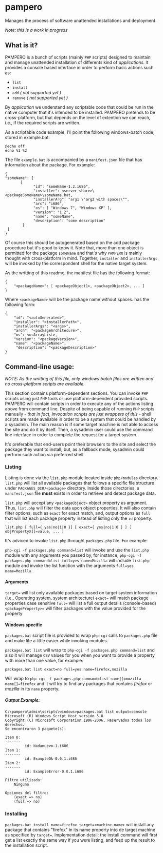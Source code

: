 pampero
=======

Manages the process of software unattended installations and deployment.

_Note: this is a work in progress_

What is it?
-----------

PAMPERO is a bunch of scripts (mainly `PHP` scripts) designed to maintain and manage unattended installation of differents kind of _applications_. It provides a console based interface in order to perform basic actions such as:

* `list`
* `install`
* `add` _( not supported yet )_
* `remove` _( not supported yet )_

By _application_ we understand any scriptable code that could be run in the native computer that it's intended to be installed. PAMPERO pretends to be cross-platform, but that depends on the level of extention we can reach, i.e., if the required scripts are written.

As a scriptable code example, I'll point the following windows-batch code, stored in example.bat:

    @echo off
    echo %1 %2

The file `example.bat` is accompanied by a `manifest.json` file that has information about the package. For example:

    {
    "someName": [
           {
                 "id": "someName-1.2.i686",
                 "installer": <server_share>\<packageSomeName>\someName.bat,
                 "installerArg": "arg1 \"arg2 with spaces\"",
                 "arc": "i686",
                 "os": [ "Windows 7", "Windows XP" ],
                 "version": "1.2",
                 "name": "someName",
                 "description": "some description"
            }
     ]
    }

Of course this should be autogenerated based on the add package procedure but it's good to know it. Note that, more than one object is permitted for the package `someName` and that's why `PAMPERO` is mainly thought with cross-platform in mind. Together, `installer` and `installerArgs` will be invoked by the correspondent shell for the native target system.

As the writting of this readme, the manifest file has the following format:

    {
        "<packageName>": [ <packageObject1>, <packageObject2>, ... ]
    }

Where `<packageName>` will be the package name without spaces. <packageObjectN> has the following form:

    {
        "id": "<autoGenerated>",
        "installer": "<installerPath>",
        "installerArgs": "<args>",
        "arch": "<packageArchitecure>",
        "os": <osArrayList>,
        "version": "<packageVersion>",
        "name": "<packageName>",
         "description": "<packageDescription>"
    }

Command-line usage:
-------------------

_NOTE: As the writting of this file, only windows batch files are written and no cross-platform scripts are available._

This section contains platform-dependent sections. You can invoke `PHP` scripts using just `PHP` tools or use platform-dependent provided scripts. PAMPERO will contain scripts in order to execute any of the actions listing above from command line. Despite of being capable of running `PHP` scripts manually - _that in fact, invocation scripts are just wrappers of this_ - shell scripts are made available in order to be a system that could be handled by a sysadmin. The main reason is if some target machine is not able to access the site and do it by itself. Then, a sysadmin user could use the command line interface in order to complete the request for a target system.

It's preferable that end-users point their browsers to the site and select the package they want to install, but, as a fallback mode, sysadmin could perform such action via preferred shell.

### Listing

Listing is done via the `list.php` module located inside `php/modules` directory. `list.php` will list all available packages that follows a specific file structure under `PACKAGES_DIR/<package>` directory. Inside those directories, a `manifest.json` file **must** exists in order to retrieve and detect package data.

`list.php` will accept any `<packageObject>` object property as argument. Thus, `list.php` will filter the data upon object properties. It will also contain filter options, such as `exact` for exact match, and, output options as `full` that will list each package property instead of listing only the `id` property.

`list.php [ full={ yes|no|1|0 }] [ exact={ yes|no|1|0 } ] [ objPropertyX[]=value, ... ]`

It's adviced to invoke `list.php` throught `packages.php` file. For example:

`php-cgi -f packages.php command=list` will invoke and use the `list.php` module with any arguments you passed by, for instance, `php-cgi -f packages.php command=list full=yes name=Mozilla` will include `list.php` module and invoke the list function with the arguments `full=yes name=Mozilla`.

#### Arguments

`target=` will list only available packages based on target system information (i.e., Operating system, system architecture)
`exact=` will match package properties case sensitive
`full=` will list a full output details (console-based)
`<packageProperty>=` will filter packages with the value provided for the property

#### Windows specific

`packages.bat` script file is provided to wrap `php-cgi` calls to `packages.php` file and make life a little easier while invoking modules.
 
`packages.bat list` will wrap to `php-cgi -f packages.php command=list` and also it will manage `CSV` values for you when you want to provide a property with more than one value, for example:

`packages.bat list exact=no full=yes name=firefox,mozilla`

Will wrap to `php-cgi -f packages.php command=list name[]=mozilla name[]=firefox` and it will try to find any packages that contains *firefox* or *mozilla* in its `name` property.


##### Output Example:

    C:\pampero\admin\scripts\windows>packages.bat list output=console
    Microsoft (R) Windows Script Host versión 5.8
    Copyright (C) Microsoft Corporation 1996-2006. Reservados todos los derechos.
    Se encontraron 3 paquete(s):

    Item 0:
    -------
             id: Nadanuevo-1.i686
    Item 1:
    -------
             id: ExampleOk-0.0.1.i686
    Item 2:
    -------
             id: ExampleError-0.0.1.i686

    Filtro utilizado:
        Ninguno

    Opciones del filtro:
        (exact => no)
        (full => no)

### Installing

`packages.bat install name=firefox target=<machine-name>` will install any package that contains "firefox" in its name property into de target machine as specified by `target=`. Implementation detail: the install command will first get a list exactly the same way if you were listing, and feed up the result to the installation script.